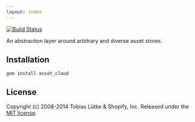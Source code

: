 ```yaml
---
layout: index
---
```


[![Build Status](https://travis-ci.org/Shopify/asset_cloud.png?branch=master)](https://travis-ci.org/Shopify/asset_cloud)

An abstraction layer around arbitrary and diverse asset stores.

## Installation

    gem install asset_cloud

## License

Copyright (c) 2008-2014 Tobias Lütke & Shopify, Inc. Released under the [MIT license](http://opensource.org/licenses/MIT).